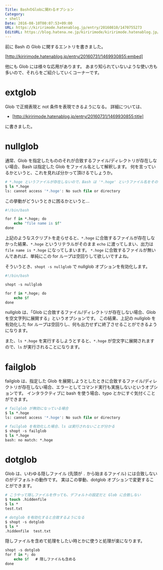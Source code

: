```yaml
---
Title: BashのGlobに関わるオプション
Category:
- shell
Date: 2016-08-10T00:07:53+09:00
URL: https://kiririmode.hatenablog.jp/entry/20160810/1470755273
EditURL: https://blog.hatena.ne.jp/kiririmode/kiririmode.hatenablog.jp/atom/entry/10328749687178348150
---
```


前に Bash の Glob に関するエントリを書きました。

[http://kiririmode.hatenablog.jp/entry/20160731/1469930855:embed]

他にも Glob には様々な応用があります。
あまり知られていないような使い方も多いので、それらをご紹介していくコーナーです。

# extglob

Glob で正規表現と not 条件を表現できるようになる。
詳細については、

- [http://kiririmode.hatenablog.jp/entry/20160731/1469930855:title]

に書きました。

# nullglob

通常、Glob を指定したもののそれが合致するファイル/ディレクトリが存在しない場合、Bash は指定した Glob をファイル名として解釈します。
何を言っているかというと、これを見れば分かって頂けるでしょうか。

```tcsh
# *.hoge というファイルが存在しないので、Bash は '*.hoge' というファイル名をそのままコマンドに渡す
$ ls *.hoge
ls: cannot access '*.hoge': No such file or directory
```

この挙動がどういうときに困るかというと…

```tcsh
#!/bin/bash

for f in *.hoge; do
    echo "file name is $f"
done
```

上記のようなスクリプトを走らせると、`*.hoge` に合致するファイルが存在しなかった結果、`*.hoge` というリテラルがそのまま `echo` に渡ってしまい、出力は `file name is *.hoge` になってしまいます。
`*.hoge` に合致するファイルが無いんであれば、単純にこの for ループは空回りして欲しいですよね。

そういうとき、`shopt -s nullglob` で nullglob オプションを有効化します。

```tcsh
#!/bin/bash

shopt -s nullglob

for f in *.hoge; do
    echo $f
done
```

nullglob は、「Glob に合致するファイル/ディレクトリが存在しない場合、Glob を空文字列に展開する」というオプションです。
この結果、上記の nullglob を有効化した for ループは空回りし、何も出力せずに終了させることができるようになります。

また、`ls *.hoge` を実行するしようとすると、`*.hoge` が空文字に展開されますので、`ls` が実行されることになります。

# failglob

failglob は、指定した Glob を展開しようとしたときに合致するファイル/ディレクトリが存在しない場合、エラーとしてコマンド実行も実施しないというオプションです。
インタラクティブに bash を使う場合、typo とかにすぐ気付くことができます。

```tcsh
# failglob が無効になっている場合
$ ls *.hoge
ls: cannot access '*.hoge': No such file or directory

# failglob を有効化した場合、ls は実行されないことが分かる
$ shopt -s failglob
$ ls *.hoge
bash: no match: *.hoge
```

# dotglob

Glob は、いわゆる隠しファイル (先頭が `.` から始まるファイル) には合致しないのがデフォルトの動作です。
実はこの挙動、dotglob オプションで変更することができます。

```tcsh
# こうやって隠しファイルを作っても、デフォルトの設定だと Glob に合致しない
$ touch .hiddenfile
$ ls *
test.txt

# dotglob を有効化すると合致するようになる
$ shopt -s dotglob
$ ls *
.hiddenfile  test.txt
```

隠しファイルを含めて処理をしたい時とかに使うと処理が楽になります。

```tcsh
shopt -s dotglob
for f in *; do
    echo $f   # 隠しファイルも含める
done
```
